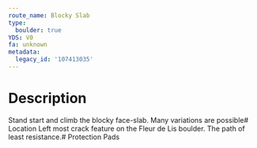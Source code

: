 ```yaml
---
route_name: Blocky Slab
type:
  boulder: true
YDS: V0
fa: unknown
metadata:
  legacy_id: '107413035'
---
```

# Description
Stand start and climb the blocky face-slab.  Many variations are possible# Location
Left most crack feature on the Fleur de Lis boulder. The path of least resistance.# Protection
Pads